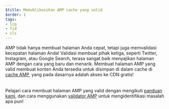 ```yaml
---
$title: Memublikasikan AMP cache yang valid
$order: 1
tags:
- lcp
- fid
- cls
---
```


AMP tidak hanya membuat halaman Anda cepat, tetapi juga memvalidasi kecepatan halaman Anda! Validasi membuat pihak ketiga, seperti Twitter, Instagram, atau Google Search, terasa sangat baik menyajikan halaman AMP dengan cara yang baru dan menarik. Membuat halaman AMP yang valid membuat konten Anda tersedia untuk disimpan di dalam cache di [cache AMP](https://amp.dev/documentation/guides-and-tutorials/learn/amp-caches-and-cors/how_amp_pages_are_cached/#what-amp-caches-are-available?), yang pada dasarnya adalah akses ke CDN gratis!<br><br><br> Pelajari cara membuat halaman AMP yang valid dengan mengikuti [panduan kami](https://amp.dev/documentation/guides-and-tutorials/learn/validation-workflow/validate_amp/), dan cara menggunakan [validator AMP](http://validator.amp.dev/#url=%24%7BURL%7D) untuk mengidentifikasi masalah apa pun!
